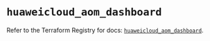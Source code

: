 # `huaweicloud_aom_dashboard`

Refer to the Terraform Registry for docs: [`huaweicloud_aom_dashboard`](https://registry.terraform.io/providers/huaweicloud/huaweicloud/1.71.1/docs/resources/aom_dashboard).
